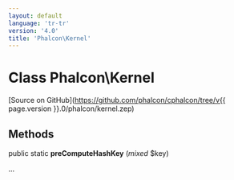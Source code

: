 ```yaml
---
layout: default
language: 'tr-tr'
version: '4.0'
title: 'Phalcon\Kernel'
---
```


# Class **Phalcon\Kernel**

[Source on GitHub](https://github.com/phalcon/cphalcon/tree/v{{ page.version }}.0/phalcon/kernel.zep)

## Methods

public static **preComputeHashKey** (*mixed* $key)

...